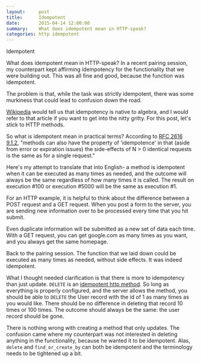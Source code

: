 ```yaml
---
layout:     post
title:      Idempotent
date:       2015-04-14 12:00:00
summary:    What does idempotent mean in HTTP-speak?
categories: http idempotent
---
```



Idempotent

What does idempotent mean in HTTP-speak? In a recent pairing session, my counterpart kept affirming idempotency for the functionality that we were building out. 
This was all fine and good, because the function was idempotent.

The problem is that, while the task was strictly idempotent, there was some murkiness that could lead to confusion down the road.

[Wikipedia](http://en.wikipedia.org/wiki/Idempotence) would tell us that idempotency is native to algebra, and I would refer to that article if you want to get into the nitty gritty. For this post, let's stick to HTTP methods.

So what is idempotent mean in practical terms? According to [RFC 2616 9.1.2](http://www.w3.org/Protocols/rfc2616/rfc2616-sec9.html), "methods can also have the property of 'idempotence' in that (aside from error or expiration issues) the side-effects of N > 0 identical requests is the same as for a single request."

Here's my attempt to translate that into English- a method is idempotent when it can be executed as many times as needed, and the outcome will always be the same regardless of how many times it is called.
The result on execution #100 or execution #5000 will be the same as execution #1.

For an HTTP example, it is helpful to think about the difference between a POST request and a GET request. When you post a form to the server, you are sending new information over to be processed every time that you hit submit.

Even duplicate information will be submitted as a new set of data each time. With a GET request, you can get google.com as many times as you want, and you always get the same homepage.

Back to the pairing session. The function that we laid down could be executed as many times as needed, without side effects. It was indeed idempotent.

What I thought needed clarification is that there is more to idempotency than just update. `DELETE` is an [idempotent http method](http://www.w3.org/Protocols/rfc2616/rfc2616-sec9.html). So long as everything is properly configured, and the server allows the method, you should be able to `DELETE` the User record with the id of 1 as many times as you would like.
There should be no difference in deleting that record 10 times or 100 times. The outcome should always be the same: the user record should be gone.

There is nothing wrong with creating a method that only updates. The confusion came where my counterpart was not interested in deleting anything in the functionality, because he wanted it to be idempotent. Alas, `delete` and `find_or_create_by` can both be idempotent and the terminology needs to be tightened up a bit.

